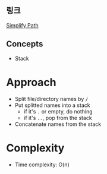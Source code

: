 ## 링크
[Simplify Path](https://leetcode.com/problems/simplify-path/)

## Concepts
* Stack

# Approach
- Split file/directory names by `/`
- Put splitted names into a stack
    - if it's `.` or empty, do nothing
    - if it's `..`, pop from the stack
- Concatenate names from the stack

# Complexity
- Time complexity: O(n)
